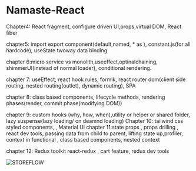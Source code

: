 # Namaste-React

Chapter4: React fragment, configure driven UI,props,virtual DOM, React fiber

chapter5: import export component(default,named, \* as ), constant.js(for all hardcode), useState twoway data binding

chapter 6:micro service vs monolith,useeffect,optinalchaining, shimmerUI(instead of normal loader), conditional rendering.

chapter 7: useEffect, react hook rules, formik, react router dom(client side routing, nested routing(outlet), dynamic routing), SPA

chapter 8: class based components, lifecycle methods, rendering phases(render, commit phase(modifying DOM))

chapter 9: custom hooks (why, how, when),utility or helper or shared folder, lazy suspense(lazy loading/ on deamnd loading)
Chapter 10: tailwind css styled components, , Material UI
chapter 11:state props , props drilling , react dev tools, passing data from child to parent, lifting state up,profiler, context in functional , class based components, nested context

chapter 12: Redux toolkit react-redux , cart feature, redux dev tools

![STOREFLOW](https://user-images.githubusercontent.com/19219572/218433322-4991eb11-c99c-45fb-8dc5-6c639ac75f01.png)
